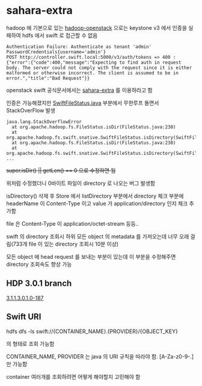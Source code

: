 # sahara-extra

hadoop 에 기본으로 있는 [hadoop-openstack](https://github.com/apache/hadoop/tree/trunk/hadoop-tools/hadoop-openstack) 으로는 keystone v3 에서 인증을 실패하여 hdfs 에서 swift 로 접근할 수 없음

```text
Authentication Failure: Authenticate as tenant 'admin' PasswordCredentials{username='admin'}
POST http://controller.swift.local:5000/v3/auth/tokens => 400 : {"error":{"code":400,"message":"Expecting to find auth in request body. The server could not comply with the request since it is either malformed or otherwise incorrect. The client is assumed to be in error.","title":"Bad Request"}}
```

openstack swift 공식문서에서는 [sahara-extra](https://github.com/openstack/sahara-extra) 를 이용하라고 함

인증은 가능해졌지만 [SwiftFileStatus.java](https://github.com/openstack/sahara-extra/blob/master/hadoop-swiftfs/src/main/java/org/apache/hadoop/fs/swift/snative/SwiftFileStatus.java#L91) 부분에서 무한루프 돌면서 StackOverFlow 발생

```text
java.lang.StackOverflowError
  at org.apache.hadoop.fs.FileStatus.isDir(FileStatus.java:230)
  at org.apache.hadoop.fs.swift.snative.SwiftFileStatus.isDirectory(SwiftFileStatus.java:91)
  at org.apache.hadoop.fs.FileStatus.isDir(FileStatus.java:230)
  at org.apache.hadoop.fs.swift.snative.SwiftFileStatus.isDirectory(SwiftFileStatus.java:91)
...
```

~~super.isDir() || getLen() == 0 으로 수정하면 됨~~

위처럼 수정했더니 0바이트 파일이 directory 로 나오는 버그 발생함

isDirectory() 삭제 후 Store 에서 listDirectory 부분에서 directory 체크 부분에 headerName 이 Content-Type 이고 value 가 application/directory 인지 체크 추가함

file 은 Content-Type 이 application/octet-stream 등등..

swift 의 directory 조회시 하위 모든 object 의 metadata 를 가져오는데 너무 오래 걸림(733개 file 이 있는 directory 조회시 10분 이상)

모든 object 에 head request 를 보내는 부분이 있는데 이 부분을 수정해주면 directory 조회속도 향상 가능

## HDP 3.0.1 branch

[3.1.1.3.0.1.0-187](https://github.com/HaNeul-Kim/sahara-extra/tree/3.1.1.3.0.1.0-187)

## Swift URI

hdfs dfs -ls swift://{CONTAINER_NAME}.{PROVIDER}/{OBJECT_KEY}

의 형태로 조회 가능함

CONTAINER_NAME, PROVIDER 는 java 의 URI 규칙을 따라야 함. [A-Za-z0-9\-\.] 만 가능함

container 여러개를 조회하려면 어떻게 해야할지 고민해야 함
